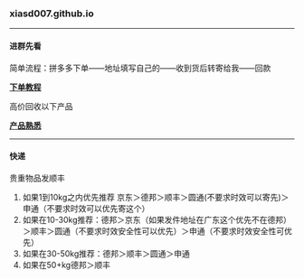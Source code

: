 ### xiasd007.github.io
---
#### 进群先看
简单流程：拼多多下单——地址填写自己的——收到货后转寄给我——回款

[**下单教程**](https://docs.qq.com/doc/DSG56d1pHWVB3b09p)

高价回收以下产品

[**产品熟悉**](https://docs.qq.com/doc/DSFRBY01Lak93eFNp "下这几款产品")
***
#### 快递

贵重物品发顺丰
1. 如果1到10kg之内优先推荐
京东＞德邦＞顺丰＞圆通(不要求时效可以寄先)＞申通（不要求时效可以优先寄这个）
2. 如果在10-30kg推荐：德邦＞京东（如果发件地址在广东这个优先不在德邦）＞顺丰＞圆通（不要求时效安全性可以优先）＞申通（不要求时效安全性可优先）
3. 如果在30-50kg推荐：德邦＞顺丰＞圆通＞申通
4. 如果在50+kg德邦＞顺丰
